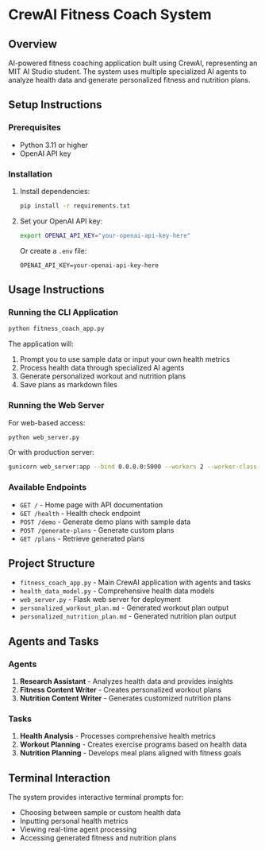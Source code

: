 # CrewAI Fitness Coach System

## Overview
AI-powered fitness coaching application built using CrewAI, representing an MIT AI Studio student. The system uses multiple specialized AI agents to analyze health data and generate personalized fitness and nutrition plans.

## Setup Instructions

### Prerequisites
- Python 3.11 or higher
- OpenAI API key

### Installation
1. Install dependencies:
   ```bash
   pip install -r requirements.txt
   ```

2. Set your OpenAI API key:
   ```bash
   export OPENAI_API_KEY="your-openai-api-key-here"
   ```
   
   Or create a `.env` file:
   ```
   OPENAI_API_KEY=your-openai-api-key-here
   ```

## Usage Instructions

### Running the CLI Application
```bash
python fitness_coach_app.py
```

The application will:
1. Prompt you to use sample data or input your own health metrics
2. Process health data through specialized AI agents
3. Generate personalized workout and nutrition plans
4. Save plans as markdown files

### Running the Web Server
For web-based access:
```bash
python web_server.py
```

Or with production server:
```bash
gunicorn web_server:app --bind 0.0.0.0:5000 --workers 2 --worker-class gthread
```

### Available Endpoints
- `GET /` - Home page with API documentation
- `GET /health` - Health check endpoint
- `POST /demo` - Generate demo plans with sample data
- `POST /generate-plans` - Generate custom plans
- `GET /plans` - Retrieve generated plans

## Project Structure
- `fitness_coach_app.py` - Main CrewAI application with agents and tasks
- `health_data_model.py` - Comprehensive health data models
- `web_server.py` - Flask web server for deployment
- `personalized_workout_plan.md` - Generated workout plan output
- `personalized_nutrition_plan.md` - Generated nutrition plan output

## Agents and Tasks

### Agents
1. **Research Assistant** - Analyzes health data and provides insights
2. **Fitness Content Writer** - Creates personalized workout plans
3. **Nutrition Content Writer** - Generates customized nutrition plans

### Tasks
1. **Health Analysis** - Processes comprehensive health metrics
2. **Workout Planning** - Creates exercise programs based on health data
3. **Nutrition Planning** - Develops meal plans aligned with fitness goals

## Terminal Interaction
The system provides interactive terminal prompts for:
- Choosing between sample or custom health data
- Inputting personal health metrics
- Viewing real-time agent processing
- Accessing generated fitness and nutrition plans